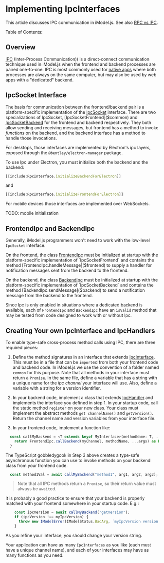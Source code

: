# Implementing IpcInterfaces

This article discusses IPC communication in iModel.js. See also [RPC vs IPC](./RpcVsIpc.md).

Table of Contents:

## Overview

[IPC](https://en.wikipedia.org/wiki/Inter-process_communication) (Inter-Process Communication)) is a direct-connect communication technique used in iModel.js when the frontend and backend processes are paired one-to-one. IPC is most commonly used for [native apps](./NativeApps.md) where both processes are always on the same computer, but may also be used by web apps with a "dedicated" backend.

## IpcSocket Interface

The basis for communication between the frontend/backend pair is a platform-specific implementation of the [IpcSocket]($common) interface. There are two specializations of IpcSocket, [IpcSocketFrontend]($common) and [IpcSocketBackend]($common) for the frontend and backend respectively. They both allow sending and receiving messages, but frontend has a method to invoke *functions* on the backend, and the backend interface has a method to handle those invocations.

For desktops, those interfaces are implemented by Electron's ipc layers, exposed through the `@bentley/electron-manager` package.

To use Ipc under Electron, you must initialize both the backend and the backend:

```ts
[[include:RpcInterface.initializeBackendForElectron]]

```

and

```ts
[[include:RpcInterface.initializeFrontendForElectron]]

```

For mobile devices those interfaces are implemented over WebSockets.

TODO: mobile initialization


## FrontendIpc and BackendIpc

Generally, iModel.js programmers won't need to work with the low-level `IpcSocket` interface.

On the frontend, the class [FrontendIpc]($frontend) must be initialized at startup with the platform-specific implementation of `IpcSocketFrontend` and contains the method [FrontendIpc.handleMessage]($frontend) to supply a handler for notification messages sent from the backend to the frontend.

On the backend, the class [BackendIpc]($backend) must be initialized at startup with the platform-specific implementation of `IpcSocketBackend` and contains the method [BackendIpc.sendMessage]($backend) to send a notification message from the backend to the frontend.

Since Ipc is only enabled in situations where a dedicated backend is available, each of `FrontendIpc` and `BackendIpc` have an `isValid` method that may be tested from code designed to work with or without Ipc.

## Creating Your own IpcInterface and IpcHandlers

To enable type-safe cross-process method calls using IPC, there are three required pieces:

1. Define the method signatures in an interface that extends [IpcInterface]($common). This must be in a file that can be `import`ed from both your frontend code and backend code. In iModel.js we use the convention of a folder named `common` for this purpose. Note that all methods in your interface must return a `Promise`. In the same file, define a variable that has a string with a unique name for the *ipc channel* your interface will use. Also, define a variable with a string for a version identifier.

1. In your backend code, implement a class that extends [IpcHandler]($backend) and implements the interface you defined in step 1. In your startup code, call the static method `register` on your new class. Your class must implement the abstract methods `get channelName()` and `getVersion()`. Return the channel name and version variables from your interface file.

1. In your frontend code, implement a function like:

```ts
  const callMyBackend = <T extends keyof MyInterface>(methodName: T, ...args: Parameters<MyInterface[T]>): ReturnType<MyInterface[T]> {
    return FrontendIpc.callBackend(myChannel, methodName, ...args) as ReturnType<MyInterface[T]>;
  }
```

The TypeScript gobbledygook in Step 3 above creates a type-safe asynchronous function you can use to invoke methods on your backend class from your frontend code.

```ts
  const method1Val = await callMyBackend("method1", arg1, arg2, arg3);
```

> Note that all IPC methods return a `Promise`, so their return value must always be `await`ed.

It is probably a good practice to ensure that your backend is properly matched with your frontend somewhere in your startup code. E.g.:

```ts
    const ipcVersion = await callMyBackend("getVersion");
    if (ipcVersion !== myIpcVersion) {
      throw new IModelError(IModelStatus.BadArg, `myIpcVersion version wrong: backend(${ipcVersion}) vs. frontend(${myIpcVersion})`);
    }
```

As you refine your interface, you should change your version string.

Your application can have as many `IpcInterfaces` as you like (each must have a unique channel name), and each of your interfaces may have as many functions as you need.

